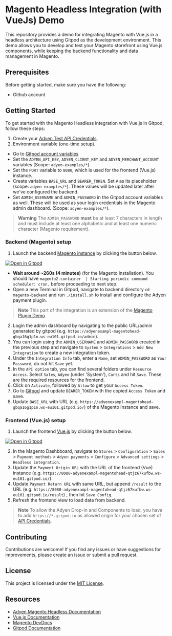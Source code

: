 # Magento Headless Integration (with VueJs) Demo

This repository provides a demo for integrating Magento with Vue.js in a headless architecture using Gitpod as the development environment. This demo allows you to develop and test your Magento storefront using Vue.js components, while keeping the backend functionality and data management in Magento.

## Prerequisites

Before getting started, make sure you have the following:

- Github account

## Getting Started

To get started with the Magento Headless integration with Vue.js in Gitpod, follow these steps:


1. Create your [Adyen Test API Credentials](https://docs.adyen.com/user-management/how-to-get-the-api-key).
2. Environment variable (one-time setup).
 - Go to [Gitpod account variables](https://gitpod.io/variables)
 - Set the `ADYEN_API_KEY`, `ADYEN_CLIENT_KEY` and `ADYEN_MERCHANT_ACCOUNT` variables (Scope: `adyen-examples/*`).
 - Set the `PORT` variable to `8080`, which is used for the frontend (Vue.js) instance.
 - Create variables `BASE_URL` and `BEARER_TOKEN`. Set `#` as its placeholder (scope: `adyen-examples/*`). These values will be updated later after we've configured the backend.
 - Set `ADMIN_USERNAME` and `ADMIN_PASSWORD` in the Gitpod account variables as well. These will be used as your login credentials in the Magento admin dashboard. (Scope: `adyen-examples/*`).
 > __Warning__ The `ADMIN_PASSWORD` **must** be at least 7 characters in length and must include at least one alphabetic and at least one numeric character (Magento requirement).


### Backend (Magento) setup
1. Launch the backend [Magento instance](magento-backend) by clicking the button below.

[![Open in Gitpod](https://gitpod.io/button/open-in-gitpod.svg)](https://gitpod.io/#https://github.com/adyen-examples/magento-headless-demo/tree/main/magento-backend)

 - **Wait around ~260s (4 minutes)** (for the Magento installation). You should have `magento2-container  | Starting periodic command scheduler: cron.` before proceeding to next step.
 - Open a new Terminal in Gitpod, navigate to backend directory `cd magento-backend` and run `./install.sh` to install and configure the Adyen payment plugin.

> __Note__ This part of the integration is an extension of the [Magento Plugin Demo](https://github.com/adyen-examples/adyen-magento-plugin-demo). 

2. Login the admin dashboard by navigating to the public URL/admin generated by gitpod (e.g. `https://adyenexampl-magentohead-gbqa16g1p1n.ws-eu101.gitpod.io/admin`). 
3. You can login using the `ADMIN_USERNAME` and `ADMIN_PASSWORD` created in the previous step and navigate to `System` > `Integrations` > `Add New Integration` to create a new integration token.
3. Under the `Integration Info` tab, enter a `Name`, set `ADMIN_PASSWORD` as `Your Password`, do not hit `Save` yet.
4. In the `API option` tab, you can find several folders under `Resource Access`. Select `Sales`, `Adyen` (under 'System'), `Carts` and hit `Save`. These are the required resources for the frontend.
5. Click on `Activate`, followed by `Allow` to get your `Access Token`. 
6. Go to [Gitpod](https://gitpod.io/variables) and update `BEARER_TOKEN` with the copied `Access Token` and save.
7. Update `BASE_URL` with URL (e.g. `https://adyenexampl-magentohead-gbqa16g1p1n.ws-eu101.gitpod.io/`) of the Magento Instance and save.


### Frontend (Vue.js) setup
1. Launch the frontend [Vue.js](vue-frontend) by clicking the button below.

[![Open in Gitpod](https://gitpod.io/button/open-in-gitpod.svg)](https://gitpod.io/#https://github.com/adyen-examples/magento-headless-demo/tree/main/vue-frontend)

2. In the Magento Dashbboard, navigate to `Stores` > `Configuration` > `Sales` > `Payment methods` > `Adyen payments` > `Configure` > `Advanced settings` > `Headless integration`.
3. Update the `Payment Origin URL` with the URL of the frontend (Vue) instance (e.g. `https://8080-adyenexampl-magentohead-qtjz67kufbw.ws-eu101.gitpod.io/`).
4. Update `Payment Return URL` with same URL, but append `/result` to the URL (e.g. `https://8080-adyenexampl-magentohead-qtjz67kufbw.ws-eu101.gitpod.io/result`) , then hit `Save Config`.
5. Refresh the frontend view to load data from backend.

 > __Note__ To allow the Adyen Drop-In and Components to load, you have to add `https://*.gitpod.io` as allowed origin for your chosen set of [API Credentials](https://ca-test.adyen.com/ca/ca/config/api_credentials_new.shtml).



## Contributing

Contributions are welcome! If you find any issues or have suggestions for improvements, please create an issue or submit a pull request.

## License

This project is licensed under the [MIT License](LICENSE).


## Resources

- [Adyen Magento Headless Documentation](https://docs.adyen.com/plugins/adobe-commerce/adobe-commerce-headless-integration)
- [Vue.js Documentation](https://vuejs.org/)
- [Magento DevDocs](https://devdocs.magento.com/)
- [Gitpod Documentation](https://www.gitpod.io/docs/)
